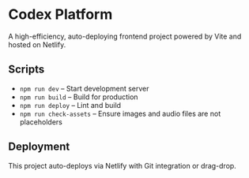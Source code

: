 # Codex Platform

A high-efficiency, auto-deploying frontend project powered by Vite and hosted on Netlify.

## Scripts
- `npm run dev` – Start development server
- `npm run build` – Build for production
- `npm run deploy` – Lint and build
- `npm run check-assets` – Ensure images and audio files are not placeholders

## Deployment
This project auto-deploys via Netlify with Git integration or drag-drop.
